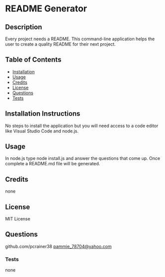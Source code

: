 # README Generator

## Description

 Every project needs a README.  This command-line application helps the user to create a quality README for their next project.

 ## Table of Contents

 - [Installation](#installation)
 - [Usage](#usage)
 - [Credits](#credits)
 - [License](#license)
 - [Questions](#questions)
 - [Tests](#tests)

 ## Installation Instructions

 No steps to install the application but you will need access to a code editor like Visual Studio Code and node.js.

## Usage

 In node.js type node install.js and answer the questions that come up. Once complete a  README.md file will be generated.

## Credits

 none

## License

 MIT License

## Questions

 github.com/pcrainer38
 pammie_78704@yahoo.com

### Tests

 none